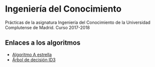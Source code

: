 # Ingeniería del Conocimiento
Prácticas de la asignatura Ingeniería del Conocimiento de la Universidad Complutense de Madrid. Curso 2017-2018

## Enlaces a los algoritmos
- [Algoritmo A estrella](https://mperez01.github.io/IC/aStar/index.html)
- [Árbol de decisión ID3](https://mperez01.github.io/IC/ID3/index.html)
